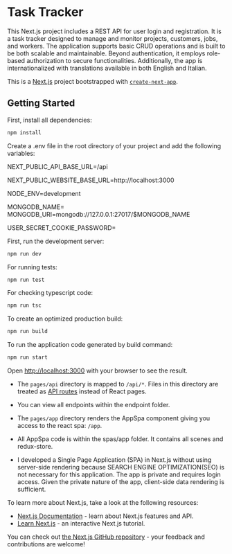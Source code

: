 # Task Tracker
This Next.js project includes a REST API for user login and registration. It is a task tracker designed to manage and monitor projects, customers, jobs, and workers. The application supports basic CRUD operations and is built to be both scalable and maintainable. Beyond authentication, it employs role-based authorization to secure functionalities. Additionally, the app is internationalized with translations available in both English and Italian.

This is a [Next.js](https://nextjs.org/) project bootstrapped with [`create-next-app`](https://github.com/vercel/next.js/tree/canary/packages/create-next-app).

## Getting Started

First, install all dependencies:

```bash
npm install
```

Create a .env file in the root directory of your project and add the following variables:

NEXT_PUBLIC_API_BASE_URL=/api

NEXT_PUBLIC_WEBSITE_BASE_URL=http://localhost:3000

NODE_ENV=development

MONGODB_NAME=<your mongo db database name>
MONGODB_URI=mongodb://127.0.0.1:27017/$MONGODB_NAME

USER_SECRET_COOKIE_PASSWORD=<your secret cookie password>

First, run the development server:

```bash
npm run dev
```

For running tests:

```bash
npm run test
```

For checking typescript code:

```bash
npm run tsc
```

To create an optimized production build:
```bash
npm run build
```
To run the application code generated by build command:
```bash
npm run start
```

Open [http://localhost:3000](http://localhost:3000) with your browser to see the result.

- The `pages/api` directory is mapped to `/api/*`. Files in this directory are treated as [API routes](https://nextjs.org/docs/api-routes/introduction) instead of React pages.
- You can view all endpoints within the endpoint folder.
  
- The `pages/app` directory renders the AppSpa component giving you access to the react spa: `/app`.
- All AppSpa code is within the spas/app folder. It contains all scenes and redux-store. 
- I developed a Single Page Application (SPA) in Next.js without using server-side rendering because SEARCH ENGINE OPTIMIZATION(SEO) is not necessary for this application. The app is private and requires login access. Given the private nature of the app, client-side data rendering is sufficient.

To learn more about Next.js, take a look at the following resources:

- [Next.js Documentation](https://nextjs.org/docs) - learn about Next.js features and API.
- [Learn Next.js](https://nextjs.org/learn) - an interactive Next.js tutorial.

You can check out [the Next.js GitHub repository](https://github.com/vercel/next.js/) - your feedback and contributions are welcome!
